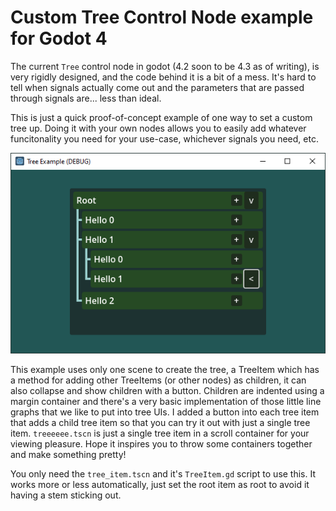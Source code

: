 # Custom Tree Control Node example for Godot 4

The current `Tree` control node in godot (4.2 soon to be 4.3 as of writing), is very rigidly designed, and the code behind it is a bit of a mess. It's hard to tell when signals actually come out and the parameters that are passed through signals are... less than ideal.

This is just a quick proof-of-concept example of one way to set a custom tree up. Doing it with your own nodes allows you to easily add whatever funcitonality you need for your use-case, whichever signals you need, etc. 

![Screenshot of example tree](https://raw.githubusercontent.com/Cammymoop/gd4-simple-tree-example/master/screenshot.png)

This example uses only one scene to create the tree, a TreeItem which has a method for adding other TreeItems (or other nodes) as children, it can also collapse and show children with a button. Children are indented using a margin container and there's a very basic implementation of those little line graphs that we like to put into tree UIs. I added a button into each tree item that adds a child tree item so that you can try it out with just a single tree item. `treeeeee.tscn` is just a single tree item in a scroll container for your viewing pleasure. Hope it inspires you to throw some containers together and make something pretty!

You only need the `tree_item.tscn` and it's `TreeItem.gd` script to use this. It works more or less automatically, just set the root item as root to avoid it having a stem sticking out.
